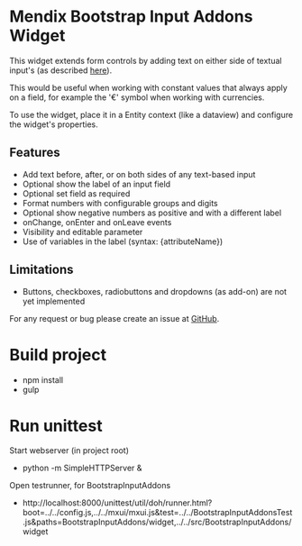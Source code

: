 # Mendix Bootstrap Input Addons Widget

This widget extends form controls by adding text on either side of textual input's (as described [here](http://getbootstrap.com/components/#input-groups)).

This would be useful when working with constant values that always apply on a field, for example the '€' symbol when working with currencies.

To use the widget, place it in a Entity context (like a dataview) and configure the widget's properties.

## Features
* Add text before, after, or on both sides of any text-based input
* Optional show the label of an input field
* Optional set field as required
* Format numbers with configurable groups and digits
* Optional show negative numbers as positive and with a different label
* onChange, onEnter and onLeave events
* Visibility and editable parameter
* Use of variables in the label (syntax: {attributeName})

## Limitations
* Buttons, checkboxes, radiobuttons and dropdowns (as add-on) are not yet implemented

For any request or bug please create an issue at [GitHub](https://github.com/JAM-IT-NL/MendixBootstrapInputAddons).

# Build project
* npm install
* gulp

# Run unittest
Start webserver (in project root)
* python -m SimpleHTTPServer &

Open testrunner, for BootstrapInputAddons
* http://localhost:8000/unittest/util/doh/runner.html?boot=../../config.js,../../mxui/mxui.js&test=../../BootstrapInputAddonsTest.js&paths=BootstrapInputAddons/widget,../../src/BootstrapInputAddons/widget
